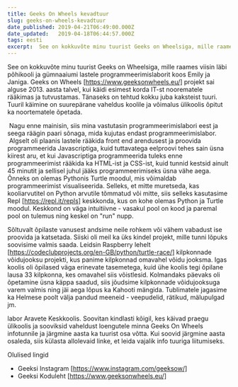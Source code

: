 ```yaml
---
title: Geeks On Wheels kevadtuur
slug: geeks-on-wheels-kevadtuur
date_published: 2019-04-21T06:49:00.000Z
date_updated:   2019-04-18T06:44:57.000Z
tags: eesti
excerpt:  See on kokkuvõte minu tuurist Geeks on Wheelsiga, mille raames viisin läbi põhikooli ja gümnaaiumi lastele programmeerimislaborit.
---
```


  See on kokkuvõte minu tuurist Geeks on Wheelsiga, mille raames viisin läbi
põhikooli ja gümnaaiumi lastele programmeerimislaborit koos Emily ja Janiga. 
Geeks on Wheels [https://www.geeksonwheels.eu/]  projekt sai alguse 2013. aasta
talvel, kui käidi esimest korda IT-st noorematele rääkimas ja tutvustamas.
Tänaseks on tehtud kokku juba kaksteist tuuri. Tuuril käimine on suurepärane
vaheldus koolile ja võimalus ülikoolis õpitut ka noortematele õpetada.

   Nagu enne mainisin, siis mina vastutasin programmeerimislabori eest ja seega
räägin paari sõnaga, mida kujutas endast programmeerimislabor.  Algselt oli
plaanis lastele rääkida front end arendusest ja proovida programmeerida
Javascriptiga, kuid tuttavatega eelproovi tehes sain üsna kiirest aru, et kui
Javascriptiga programmeerida tuleks enne programmeerimist rääkida ka HTML-ist ja
CSS-ist, kuid tunnid kestsid ainult 45 minutit ja sellisel juhul jääks
programmeerimiseks üsna vähe aega. Õnneks on olemas Pythonis Turtle moodul, mis
võimaldab programmeerimist visualiseerida. Selleks, et mitte muretseda, kas
kooliarvutitel on Python arvutile tõmmatud või mitte, siis selleks kasutasime 
Repl [https://repl.it/repls]  keskkonda, kus on kohe olemas Python ja Turtle
moodul. Keskkond on väga intuitiivne - vasakul pool on kood ja paremal pool on
tulemus ning keskel on "run" nupp. 

  Sõltuvalt õpilaste vanusest andsime neile rohkem või vähem vabadust ise
proovida ja katsetada. Siiski oli meil ka üks kindel projekt, mille tunni lõpuks
soovisime valmis saada. Leidsin Raspberry lehelt
[https://codeclubprojects.org/en-GB/python/turtle-race/]  kilpkonnade
võidujooksu projekti, kus panime kilpkonnad omavahel võidu jooksma. Igas koolis
oli õpilased väga erinevate tasemetega, kuid ühe koolis tegi õpilane lausa 33
kilpkonna, kes omavahel siis võistlesid. Kolmandaks päevaks oli õpetamine üsna
käppa saadud, siis jõudsime kilpkonnade võidujooksuga varem valmis ning jäi aega
lõpus ka Kahooti mängida. Tublimatele jagasime ka Helmese poolt välja pandud
meeneid - veepudelid, rätikud, mälupulgad jm.   

labor Aravete Keskkoolis.  Soovitan kindlasti kõigil, kes käivad praegu
ülikoolis ja sooviksid vaheldust loengutele minna Geeks On Wheels infotunnile ja
järgmine aasta ka tuurist osa võtta. Kui soovid järgmine aasta osaleda, siis
külasta allolevaid linke, et leida vajalik info tuuriga liitumiseks. 

Olulised lingid

 * Geeksi Instagram [https://www.instagram.com/geeksow/]
 * Geeksi Koduleht [https://www.geeksonwheels.eu/]
